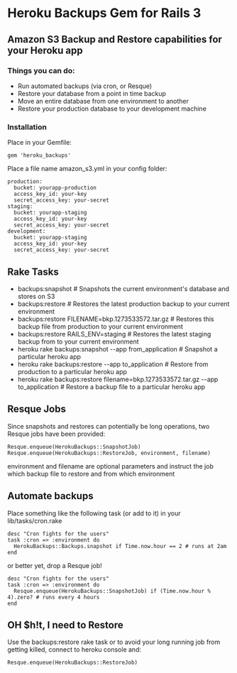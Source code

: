 # Heroku Backups Gem for Rails 3
## Amazon S3 Backup and Restore capabilities for your Heroku app

### Things you can do:
* Run automated backups (via cron, or Resque)
* Restore your database from a point in time backup
* Move an entire database from one environment to another
* Restore your production database to your development machine

### Installation
Place in your Gemfile:

    gem 'heroku_backups'

Place a file name amazon_s3.yml in your config folder:

    production:
      bucket: yourapp-production
      access_key_id: your-key
      secret_access_key: your-secret
    staging:
      bucket: yourapp-staging
      access_key_id: your-key
      secret_access_key: your-secret
    development:
      bucket: yourapp-staging
      access_key_id: your-key
      secret_access_key: your-secret


## Rake Tasks
* backups:snapshot # Snapshots the current environment's database and stores on S3
* backups:restore  # Restores the latest production backup to your current environment
* backups:restore FILENAME=bkp.1273533572.tar.gz # Restores this backup file from production to your current environment
* backups:restore RAILS_ENV=staging # Restores the latest staging backup from to your current environment
* heroku rake backups:snapshot --app from_application # Snapshot a particular heroku app
* heroku rake backups:restore --app to_application # Restore from production to a particular heroku app
* heroku rake backups:restore filename=bkp.1273533572.tar.gz --app to_application # Restore a backup file to a particular heroku app

## Resque Jobs
Since snapshots and restores can potentially be long operations, two Resque jobs have been provided:

    Resque.enqueue(HerokuBackups::SnapshotJob)
    Resque.enqueue(HerokuBackups::RestoreJob, environment, filename)

environment and filename are optional parameters and instruct the job which backup file to restore and from which environment

## Automate backups
Place something like the following task (or add to it) in your lib/tasks/cron.rake

    desc "Cron fights for the users"
    task :cron => :environment do
      HerokuBackups::Backups.snapshot if Time.now.hour == 2 # runs at 2am
    end

or better yet, drop a Resque job!

    desc "Cron fights for the users"
    task :cron => :environment do
      Resque.enqueue(HerokuBackups::SnapshotJob) if (Time.now.hour % 4).zero? # runs every 4 hours
    end

## OH $h!t, I need to Restore
Use the backups:restore rake task or to avoid your long running job from getting killed, connect to heroku console and:

    Resque.enqueue(HerokuBackups::RestoreJob)
